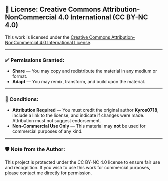 ## 📄 License: Creative Commons Attribution-NonCommercial 4.0 International (CC BY-NC 4.0)

This work is licensed under the [Creative Commons Attribution-NonCommercial 4.0 International License](https://creativecommons.org/licenses/by-nc/4.0/).

---

### ✅ Permissions Granted:
- **Share** — You may copy and redistribute the material in any medium or format.
- **Adapt** — You may remix, transform, and build upon the material.

---

### 📌 Conditions:
- **Attribution Required** — You must credit the original author **Kyros0718**, include a link to the license, and indicate if changes were made. Attribution must not suggest endorsement.
- **Non-Commercial Use Only** — This material may **not** be used for commercial purposes of any kind.

---

### 🛡️ Note from the Author:
This project is protected under the CC BY-NC 4.0 license to ensure fair use and recognition. If you wish to use this work for commercial purposes, please contact me directly for permission.
